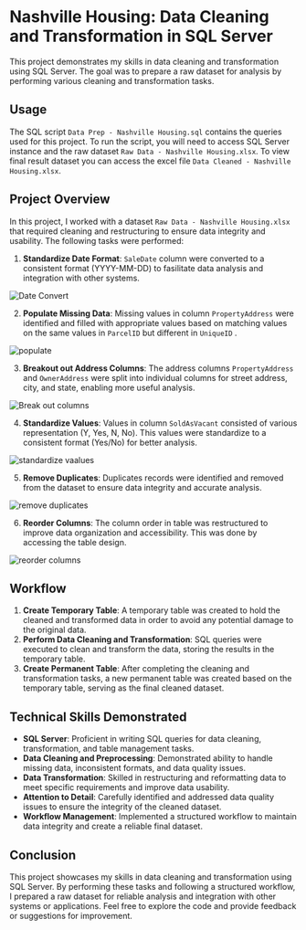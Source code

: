 # Nashville Housing: Data Cleaning and Transformation in SQL Server

This project demonstrates my skills in data cleaning and transformation using SQL Server. The goal was to prepare a raw dataset for analysis by performing various cleaning and transformation tasks.

## Usage

The SQL script `Data Prep - Nashville Housing.sql` contains the queries used for this project. To run the script, you will need to access SQL Server instance and the raw dataset `Raw Data - Nashville Housing.xlsx`. To view final result dataset you can access the excel file `Data Cleaned - Nashville Housing.xlsx`.

## Project Overview

In this project, I worked with a dataset `Raw Data - Nashville Housing.xlsx` that required cleaning and restructuring to ensure data integrity and usability. The following tasks were performed:

1. **Standardize Date Format**: `SaleDate` column were converted to a consistent format (YYYY-MM-DD) to fasilitate data analysis and integration with other systems.

![Date Convert](https://github.com/afrisiringo/NashvilleHousing-DataCleaningAndTransformationInSQLServer/assets/151942031/d5b76fb2-32d0-47d1-8e35-6c6a1ebd0b1d)
   
2. **Populate Missing Data**: Missing values in column `PropertyAddress` were identified and filled  with appropriate values based on matching values on the same values in `ParcelID` but different in `UniqueID` .

![populate](https://github.com/afrisiringo/NashvilleHousing-DataCleaningAndTransformationInSQLServer/assets/151942031/796fabe8-d039-423b-b500-eb341c44071a)

3. **Breakout out Address Columns**: The address columns `PropertyAddress` and `OwnerAddress` were split into individual columns for street address, city, and state, enabling more useful analysis.

![Break out columns](https://github.com/afrisiringo/NashvilleHousing-DataCleaningAndTransformationInSQLServer/assets/151942031/9d45d3a0-3df9-44b8-af98-91127f62ebd5)

4. **Standardize Values**: Values in column `SoldAsVacant` consisted of various representation (Y, Yes, N, No). This values were standardize to a consistent format (Yes/No) for better analysis.

![standardize vaalues](https://github.com/afrisiringo/NashvilleHousing-DataCleaningAndTransformationInSQLServer/assets/151942031/d1eaaebd-bc3b-4bee-9337-92b780b70ecf)

5. **Remove Duplicates**: Duplicates records were identified and removed from the dataset to ensure data integrity and accurate analysis.

![remove duplicates](https://github.com/afrisiringo/NashvilleHousing-DataCleaningAndTransformationInSQLServer/assets/151942031/6860d11f-f7f1-4282-af44-ecc85abffedc)

6. **Reorder Columns**: The column order in table was restructured to improve data organization and accessibility. This was done by accessing the table design.

![reorder columns](https://github.com/afrisiringo/NashvilleHousing-DataCleaningAndTransformationInSQLServer/assets/151942031/969c9905-3d36-41af-9a3e-e4c25f229906)

## Workflow

1. **Create Temporary Table**: A temporary table was created to hold the cleaned and transformed data in order to avoid any potential damage to the original data.
2. **Perform Data Cleaning and Transformation**: SQL queries were executed to clean and transform the data, storing the results in the temporary table.
3. **Create Permanent Table**: After completing the cleaning and transformation tasks, a new permanent table was created based on the temporary table, serving as the final cleaned dataset.

## Technical Skills Demonstrated

- **SQL Server**: Proficient in writing SQL queries for data cleaning, transformation, and table management tasks.
- **Data Cleaning and Preprocessing**: Demonstrated ability to handle missing data, inconsistent formats, and data quality issues.
- **Data Transformation**: Skilled in restructuring and reformatting data to meet specific requirements and improve data usability.
- **Attention to Detail**: Carefully identified and addressed data quality issues to ensure the integrity of the cleaned dataset.
- **Workflow Management**: Implemented a structured workflow to maintain data integrity and create a reliable final dataset.

## Conclusion

This project showcases my skills in data cleaning and transformation using SQL Server. By performing these tasks and following a structured workflow, I prepared a raw dataset for reliable analysis and integration with other systems or applications. Feel free to explore the code and provide feedback or suggestions for improvement.
